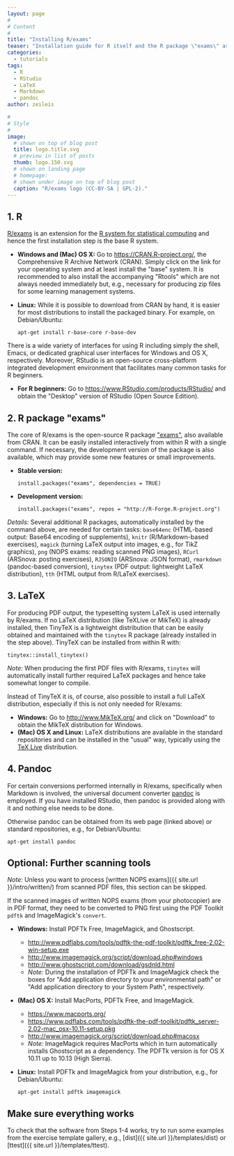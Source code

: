 ```yaml
---
layout: page
#
# Content
#
title: "Installing R/exams"
teaser: "Installation guide for R itself and the R package \"exams\" as well as further open-source tools that are required for certain tasks."
categories:
  - tutorials
tags:
  - R
  - RStudio
  - LaTeX
  - Markdown
  - pandoc
author: zeileis

#
# Style
#
image:
  # shown on top of blog post
  title: logo.title.svg
  # preview in list of posts
  thumb: logo.150.svg
  # shown on landing page
  # homepage:
  # shown under image on top of blog post
  caption: "R/exams logo (CC-BY-SA | GPL-2)."
---
```


## 1. R

[R/exams](http://www.R-exams.org/) is an extension for the [R system for statistical computing](https://www.R-project.org) and hence the first installation step is the base R system. 

- **Windows and (Mac) OS X:** Go to <https://CRAN.R-project.org/>, the 
   Comprehensive R Archive Network (CRAN). Simply
   click on the link for your operating system and at least install the "base"
   system. It is recommended to also install the accompanying "Rtools" which are
   not always needed immediately but, e.g., necessary for producing zip files for
   some learning management systems.
- **Linux:** While it is possible to download from CRAN by hand, it is
  easier for most distributions to install the packaged binary. For example,
  on Debian/Ubuntu:

  ```{r}
  apt-get install r-base-core r-base-dev
  ```

There is a wide variety of interfaces for using R including simply the shell,
Emacs, or dedicated graphical user interfaces for Windows and OS X, respectively.
Moreover, RStudio is an open-source cross-platform integrated development
environment that facilitates many common tasks for R beginners.

- **For R beginners:** Go to
  <https://www.RStudio.com/products/RStudio/> and obtain the "Desktop" version
  of RStudio (Open Source Edition).



## 2. R package "exams"

The core of R/exams is the open-source R package
["exams"](https://CRAN.R-project.org/package=exams), also available from CRAN.
It can be easily installed interactively from within R with a single command.
If necessary, the development version of the package is also available, which
may provide some new features or small improvements.

- **Stable version:**

  ```{r}
  install.packages("exams", dependencies = TRUE)
  ```
- **Development version:**

  ```{r}
  install.packages("exams", repos = "http://R-Forge.R-project.org")
  ```

_Details:_ Several additional R packages, automatically installed by the command above,
are needed for certain tasks: `base64enc` (HTML-based output: Base64 encoding of
supplements), `knitr` (R/Markdown-based exercises), `magick` (turning LaTeX output
into images, e.g., for TikZ graphics), `png` (NOPS exams: reading scanned PNG images),
`RCurl` (ARSnova: posting exercises), `RJSONIO` (ARSnova: JSON format),
`rmarkdown` (pandoc-based conversion), `tinytex` (PDF output: lightweight LaTeX distribution),
`tth` (HTML output from R/LaTeX exercises).



## 3. LaTeX

For producing PDF output, the typesetting system LaTeX is used internally by R/exams.
If no LaTeX distribution (like TeXLive or MikTeX) is already installed, then TinyTeX
is a lightweight distribution that can be easily obtained and maintained with the `tinytex`
R package (already installed in the step above). TinyTeX can be installed from within R with:

```{r}
tinytex::install_tinytex()
```

_Note:_ When producing the first PDF files with R/exams, `tinytex` will automatically install
further required LaTeX packages and hence take somewhat longer to compile.

Instead of TinyTeX it is, of course, also possible to install a full LaTeX distribution,
especially if this is not only needed for R/exams:

- **Windows:** Go to <http://www.MikTeX.org/> and click on "Download" to obtain
  the MikTeX distribution for Windows.
- **(Mac) OS X and Linux:** LaTeX distributions are available in the standard
  repositories and can be installed in the "usual" way, typically using the
  [TeX Live](https://www.tug.org/texlive/) distribution.


## 4. Pandoc

For certain conversions performed internally in R/exams, specifically when
Markdown is involved, the universal document converter
[pandoc](https://www.pandoc.org/) is employed. If you have installed RStudio, then
pandoc is provided along with it and nothing else needs to be done.

Otherwise pandoc can be obtained from its web page (linked above) or standard repositories,
e.g., for Debian/Ubuntu:

```{r}
apt-get install pandoc
```

## Optional: Further scanning tools

_Note:_ Unless you want to process [written NOPS exams]({{ site.url }}/intro/written/)
from scanned PDF files, this section can be skipped.

If the scanned images of written NOPS exams (from your photocopier) are in PDF format,
they need to be converted to PNG first using the PDF Toolkit `pdftk` and
ImageMagick's `convert`.

- **Windows:** Install PDFTk Free, ImageMagick, and Ghostscript.
  - <http://www.pdflabs.com/tools/pdftk-the-pdf-toolkit/pdftk_free-2.02-win-setup.exe>
  - <http://www.imagemagick.org/script/download.php#windows>
  - <http://www.ghostscript.com/download/gsdnld.html>
  - _Note:_ During the installation of PDFTk and ImageMagick check the boxes for 
    "Add application directory to your environmental path" or
    "Add application directory to your System Path", respectively.
- **(Mac) OS X:** Install MacPorts, PDFTk Free, and ImageMagick.
  - <https://www.macports.org/>
  - <https://www.pdflabs.com/tools/pdftk-the-pdf-toolkit/pdftk_server-2.02-mac_osx-10.11-setup.pkg>
  - <http://www.imagemagick.org/script/download.php#macosx>
  - _Note:_ ImageMagick requires MacPorts which in turn automatically installs Ghostscript as a dependency.
    The PDFTk version is for OS X 10.11 up to 10.13 (High Sierra).
- **Linux:** Install PDFTk and ImageMagick from your distribution, e.g., for Debian/Ubuntu:

  ```{r}
  apt-get install pdftk imagemagick
  ```



## Make sure everything works

To check that the software from Steps 1-4 works, try to run some examples from the
exercise template gallery, e.g., [dist]({{ site.url }}/templates/dist) or
[ttest]({{ site.url }}/templates/ttest).

